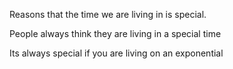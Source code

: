 Reasons that the time we are living in is special.

People always think they are living in a special time

Its always special if you are living on an exponential